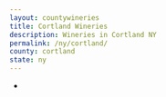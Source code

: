 ```yaml
---
layout: countywineries
title: Cortland Wineries
description: Wineries in Cortland NY
permalink: /ny/cortland/
county: cortland
state: ny
---
```

-
